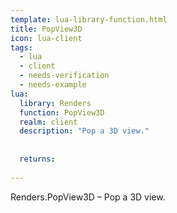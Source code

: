 ```yaml
---
template: lua-library-function.html
title: PopView3D
icon: lua-client
tags:
  - lua
  - client
  - needs-verification
  - needs-example
lua:
  library: Renders
  function: PopView3D
  realm: client
  description: "Pop a 3D view."
  
  
  returns:
    
---
```


<div class="lua__search__keywords">
Renders.PopView3D &#x2013; Pop a 3D view.
</div>
